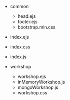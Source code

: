 - common
  - head.ejs
  - footer.ejs
  - bootstrap.min.css

- index.ejs
- index.css
- index.js

- workshop
  - workshop.ejs
  - inMemoryWorkshop.js
  - mongoWorkshop.js
  - workshop.css
